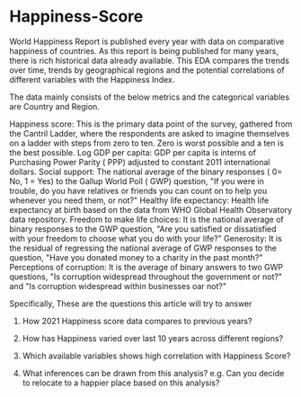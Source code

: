 # Happiness-Score

World Happiness Report is published every year with data on comparative happiness of countries. As this report is being published for many years, there is rich historical data already available. This EDA compares the trends over time, trends by geographical regions and the potential correlations of different variables with the Happiness Index. 

The data mainly consists of the below metrics and the categorical variables are Country and Region.

Happiness score: This is the primary data point of the survey, gathered from the Cantril Ladder, where the respondents are asked to imagine themselves on a ladder with steps from zero to ten. Zero is worst possible and a ten is the best possible.
Log GDP per capita: GDP per capita is interns of Purchasing Power Parity ( PPP) adjusted to constant 2011 international dollars.
Social support: The national average of the binary responses ( 0= No, 1 = Yes) to the Gallup World Poll ( GWP) question, "If you were in trouble, do you have relatives or friends you can count on to help you whenever you need them, or not?"
Healthy life expectancy: Health life expectancy at birth based on the data from WHO Global Health Observatory data repository.
Freedom to make life choices: It is the national average of binary responses to the GWP question, "Are you satisfied or dissatisfied with your freedom to choose what you do with your life?"
Generosity: It is the residual of regressing the national average of GWP responses to the question, "Have you donated money to a charity in the past month?"
Perceptions of corruption: It is the average of binary answers to two GWP questions, "Is corruption widespread throughout the government or not?" and "Is corruption widespread within businesses oar not?"

Specifically, These are the questions this article will try to answer

1) How 2021 Happiness score data compares to previous years?

2) How has Happiness varied over last 10 years across different regions?

3) Which available variables shows high correlation with Happiness Score?

4) What inferences can be drawn from this analysis? e.g. Can you decide to relocate to a happier place based on this analysis?


